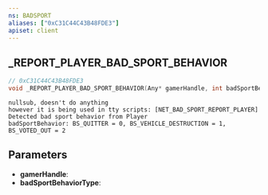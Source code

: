 ```yaml
---
ns: BADSPORT
aliases: ["0xC31C44C43B48FDE3"]
apiset: client
---
```

## _REPORT_PLAYER_BAD_SPORT_BEHAVIOR

```c
// 0xC31C44C43B48FDE3
void _REPORT_PLAYER_BAD_SPORT_BEHAVIOR(Any* gamerHandle, int badSportBehaviorType);
```

```
nullsub, doesn't do anything
however it is being used in tty scripts: [NET_BAD_SPORT_REPORT_PLAYER] Detected bad sport behavior from Player
badSportBehavior: BS_QUITTER = 0, BS_VEHICLE_DESTRUCTION = 1, BS_VOTED_OUT = 2
```

## Parameters
* **gamerHandle**:
* **badSportBehaviorType**: